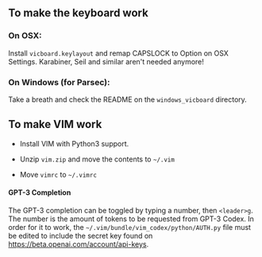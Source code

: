 ## To make the keyboard work

### On OSX:

Install `vicboard.keylayout` and remap CAPSLOCK to Option on OSX Settings.
Karabiner, Seil and similar aren't needed anymore!

### On Windows (for Parsec):

Take a breath and check the README on the `windows_vicboard` directory.

## To make VIM work

- Install VIM with Python3 support.

- Unzip `vim.zip` and move the contents to `~/.vim`

- Move `vimrc` to `~/.vimrc`

#### GPT-3 Completion

The GPT-3 completion can be toggled by typing a number, then `<leader>g`. The
number is the amount of tokens to be requested from GPT-3 Codex. In order for it
to work, the `~/.vim/bundle/vim_codex/python/AUTH.py` file must be edited to
include the secret key found on https://beta.openai.com/account/api-keys.
